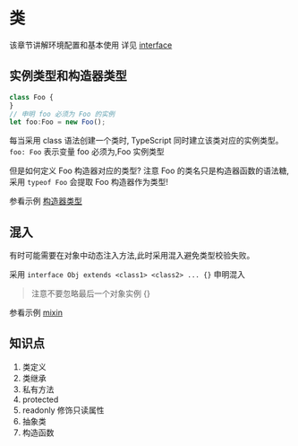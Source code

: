 # 类
该章节讲解环境配置和基本使用
详见 [interface](https://www.typescriptlang.org/docs/handbook/interfaces.html)

## 实例类型和构造器类型

```js
class Foo {
}
// 申明 foo 必须为 Foo 的实例
let foo:Foo = new Foo();
```

每当采用 class 语法创建一个类时, TypeScript 同时建立该类对应的实例类型。
`foo: Foo` 表示变量 foo 必须为,Foo 实例类型

但是如何定义 Foo 构造器对应的类型? 注意 Foo 的类名只是构造器函数的语法糖,
采用 `typeof Foo` 会提取 Foo 构造器作为类型!

参看示例 [构造器类型](./constructor-type.ts)


## 混入

有时可能需要在对象中动态注入方法,此时采用混入避免类型校验失败。

采用 `interface Obj extends <class1> <class2> ... {}` 申明混入

> 注意不要忽略最后一个对象实例 {}

参看示例 [mixin](./mixin.ts)

<!-- TODO: 为什么需要最后一个 {}  -->

## 知识点
1. 类定义
2. 类继承
3. 私有方法
4. protected 
5. readonly 修饰只读属性
6. 抽象类
7.  构造函数
